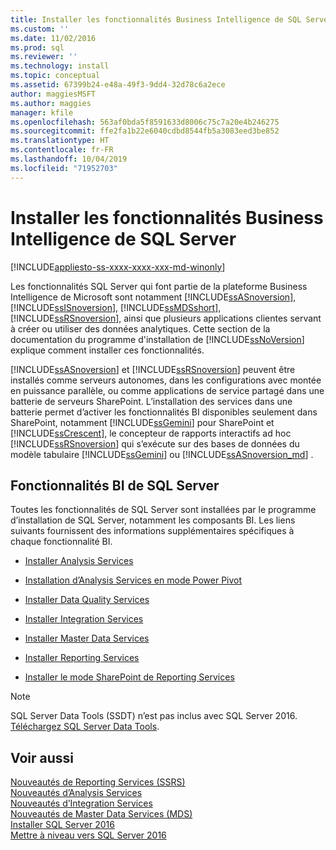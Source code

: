 ```yaml
---
title: Installer les fonctionnalités Business Intelligence de SQL Server 2016 | Microsoft Docs
ms.custom: ''
ms.date: 11/02/2016
ms.prod: sql
ms.reviewer: ''
ms.technology: install
ms.topic: conceptual
ms.assetid: 67399b24-e48a-49f3-9dd4-32d78c6a2ece
author: maggiesMSFT
ms.author: maggies
manager: kfile
ms.openlocfilehash: 563af0bda5f8591633d8006c75c7a20e4b246275
ms.sourcegitcommit: ffe2fa1b22e6040cdbd8544fb5a3083eed3be852
ms.translationtype: HT
ms.contentlocale: fr-FR
ms.lasthandoff: 10/04/2019
ms.locfileid: "71952703"
---
```

# <a name="install-sql-server-business-intelligence-features"></a>Installer les fonctionnalités Business Intelligence de SQL Server

[!INCLUDE[appliesto-ss-xxxx-xxxx-xxx-md-winonly](../../includes/appliesto-ss-xxxx-xxxx-xxx-md-winonly.md)]

  Les fonctionnalités SQL Server qui font partie de la plateforme Business Intelligence de Microsoft sont notamment [!INCLUDE[ssASnoversion](../../includes/ssasnoversion-md.md)], [!INCLUDE[ssISnoversion](../../includes/ssisnoversion-md.md)], [!INCLUDE[ssMDSshort](../../includes/ssmdsshort-md.md)], [!INCLUDE[ssRSnoversion](../../includes/ssrsnoversion-md.md)], ainsi que plusieurs applications clientes servant à créer ou utiliser des données analytiques. Cette section de la documentation du programme d'installation de [!INCLUDE[ssNoVersion](../../includes/ssnoversion-md.md)] explique comment installer ces fonctionnalités.  
  
 [!INCLUDE[ssASnoversion](../../includes/ssasnoversion-md.md)] et [!INCLUDE[ssRSnoversion](../../includes/ssrsnoversion-md.md)] peuvent être installés comme serveurs autonomes, dans les configurations avec montée en puissance parallèle, ou comme applications de service partagé dans une batterie de serveurs SharePoint. L’installation des services dans une batterie permet d’activer les fonctionnalités BI disponibles seulement dans SharePoint, notamment [!INCLUDE[ssGemini](../../includes/ssgemini-md.md)] pour SharePoint et [!INCLUDE[ssCrescent](../../includes/sscrescent-md.md)], le concepteur de rapports interactifs ad hoc [!INCLUDE[ssRSnoversion](../../includes/ssrsnoversion-md.md)] qui s’exécute sur des bases de données du modèle tabulaire [!INCLUDE[ssGemini](../../includes/ssgemini-md.md)] ou [!INCLUDE[ssASnoversion_md](../../includes/ssasnoversion-md.md)] .  
  
## <a name="sql-server-bi-features"></a>Fonctionnalités BI de SQL Server  
 Toutes les fonctionnalités de SQL Server sont installées par le programme d’installation de SQL Server, notamment les composants BI. Les liens suivants fournissent des informations supplémentaires spécifiques à chaque fonctionnalité BI.  
  
-   [Installer Analysis Services](https://docs.microsoft.com/analysis-services/instances/install-windows/install-analysis-services)  
  
-   [Installation d’Analysis Services en mode Power Pivot](https://docs.microsoft.com/analysis-services/instances/install-windows/install-analysis-services-in-power-pivot-mode)  
  
-   [Installer Data Quality Services](../../data-quality-services/install-windows/install-data-quality-services.md)  
  
-   [Installer Integration Services](../../integration-services/install-windows/install-integration-services.md)  
  
-   [Installer Master Data Services](../../master-data-services/install-windows/install-master-data-services.md)  
  
-   [Installer Reporting Services](../../reporting-services/install-windows/install-reporting-services.md)  
  
-   [Installer le mode SharePoint de Reporting Services](../../reporting-services/install-windows/install-reporting-services-sharepoint-mode.md)  

> [!NOTE]
> SQL Server Data Tools (SSDT) n’est pas inclus avec SQL Server 2016. [Téléchargez SQL Server Data Tools](https://go.microsoft.com/fwlink/?LinkID=616714).
  
## <a name="see-also"></a>Voir aussi  
 [Nouveautés de Reporting Services &#40;SSRS&#41;](https://msdn.microsoft.com/bc909063-6b84-4b3a-80d2-e93fc04b4b9d)   
 [Nouveautés d’Analysis Services](https://docs.microsoft.com/analysis-services/what-s-new-in-analysis-services)   
 [Nouveautés d’Integration Services](../../integration-services/what-s-new-in-integration-services-in-sql-server-2016.md)   
 [Nouveautés de Master Data Services &#40;MDS&#41;](../../master-data-services/what-s-new-in-master-data-services-mds.md)   
 [Installer SQL Server 2016](../../database-engine/install-windows/install-sql-server.md)   
 [Mettre à niveau vers SQL Server 2016](../../database-engine/install-windows/upgrade-sql-server.md)  
  
  
